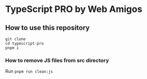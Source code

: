 # TypeScript PRO by Web Amigos

## How to use this repository

```
git clone
cd typescript-pro
pnpm i
```

### How to remove JS files from src directory

Run `pnpm run clean:js`